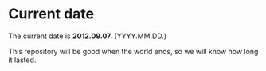 # Current date

The current date is **2012.09.07.** (YYYY.MM.DD.)

This repository will be good when the world ends, so we will know how long it lasted.